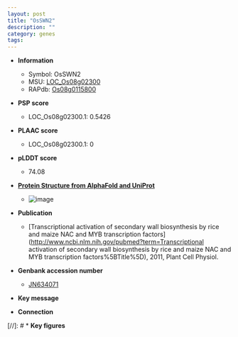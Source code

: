 ```yaml
---
layout: post
title: "OsSWN2"
description: ""
category: genes
tags: 
---
```


* **Information**  
    + Symbol: OsSWN2  
    + MSU: [LOC_Os08g02300](http://rice.plantbiology.msu.edu/cgi-bin/ORF_infopage.cgi?orf=LOC_Os08g02300)  
    + RAPdb: [Os08g0115800](http://rapdb.dna.affrc.go.jp/viewer/gbrowse_details/irgsp1?name=Os08g0115800)  

* **PSP score**  
    + LOC_Os08g02300.1: 0.5426 

* **PLAAC score**  
    + LOC_Os08g02300.1: 0 

* **pLDDT score**
    + 74.08

* **[Protein Structure from AlphaFold and UniProt](https://www.uniprot.org/uniprotkb/Q6YXS5/entry#structure)**
    + ![image](https://ricepsp.github.io/images/Q6/AF-Q6YXS5-F1.png)

* **Publication**  
    + [Transcriptional activation of secondary wall biosynthesis by rice and maize NAC and MYB transcription factors](http://www.ncbi.nlm.nih.gov/pubmed?term=Transcriptional activation of secondary wall biosynthesis by rice and maize NAC and MYB transcription factors%5BTitle%5D), 2011, Plant Cell Physiol.

* **Genbank accession number**  
    + [JN634071](http://www.ncbi.nlm.nih.gov/nuccore/JN634071)

* **Key message**  

* **Connection**  

[//]: # * **Key figures**  


